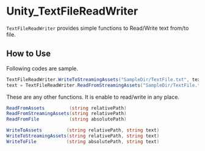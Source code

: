 # Unity_TextFileReadWriter

``TextFileReadWriter`` provides simple functions to Read/Write text from/to file.

## How to Use

Following codes are sample.

```csharp
TextFileReadWriter.WriteToStreamingAssets("SampleDir/TextFile.txt", text);
text = TextFileReadWriter.ReadFromStreamingAssets("SampleDir/TextFile.txt").text;
```

These are any other functions. It is enable to read/write in any place.

```csharp
ReadFromAssets         (string relativePath)
ReadFromStreamingAssets(string relativePath)
ReadFromFile           (string absolutePath)

WriteToAssets         (string relativePath, string text)
WriteToStreamingAssets(string relativePath, string text)
WriteToFile           (string absolutePath, string text)
```

